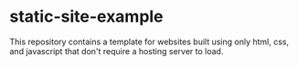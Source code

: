 # static-site-example
This repository contains a template for websites built using only html, css, and javascript that don't require a hosting server to load.
